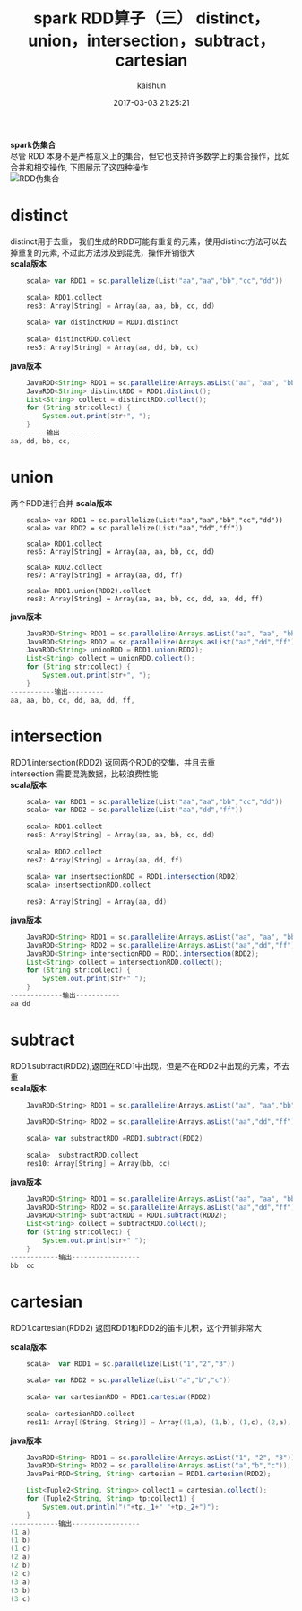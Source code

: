 ﻿---
title: spark RDD算子（三） distinct，union，intersection，subtract，cartesian
date: 2017-03-03 21:25:21
tags: [spark]
categories: [大数据,spark]
author: kaishun
id: 36
permalink: spark-rdd-3
---

**spark伪集合**  
尽管 RDD 本身不是严格意义上的集合，但它也支持许多数学上的集合操作，比如合并和相交操作, 下图展示了这四种操作  
![RDD伪集合](http://i2.muimg.com/567571/cf473cf5e7f9f270.png)    
<!-- more -->
# **distinct**
distinct用于去重， 我们生成的RDD可能有重复的元素，使用distinct方法可以去掉重复的元素, 不过此方法涉及到混洗，操作开销很大  
**scala版本**
```scala
    scala> var RDD1 = sc.parallelize(List("aa","aa","bb","cc","dd"))
    
    scala> RDD1.collect
    res3: Array[String] = Array(aa, aa, bb, cc, dd)
    
    scala> var distinctRDD = RDD1.distinct
    
    scala> distinctRDD.collect
    res5: Array[String] = Array(aa, dd, bb, cc)
```  
**java版本**
```java
    JavaRDD<String> RDD1 = sc.parallelize(Arrays.asList("aa", "aa", "bb", "cc", "dd"));
    JavaRDD<String> distinctRDD = RDD1.distinct();
    List<String> collect = distinctRDD.collect();
    for (String str:collect) {
        System.out.print(str+", ");
    }
---------输出----------
aa, dd, bb, cc,
```  
# **union**  
两个RDD进行合并
**scala版本**
```
    scala> var RDD1 = sc.parallelize(List("aa","aa","bb","cc","dd"))
    scala> var RDD2 = sc.parallelize(List("aa","dd","ff"))
    
    scala> RDD1.collect
    res6: Array[String] = Array(aa, aa, bb, cc, dd)
    
    scala> RDD2.collect
    res7: Array[String] = Array(aa, dd, ff)
    
    scala> RDD1.union(RDD2).collect
    res8: Array[String] = Array(aa, aa, bb, cc, dd, aa, dd, ff)

```
**java版本**
```java
    JavaRDD<String> RDD1 = sc.parallelize(Arrays.asList("aa", "aa", "bb", "cc", "dd"));
    JavaRDD<String> RDD2 = sc.parallelize(Arrays.asList("aa","dd","ff"));
    JavaRDD<String> unionRDD = RDD1.union(RDD2);
    List<String> collect = unionRDD.collect();
    for (String str:collect) {
        System.out.print(str+", ");
    }
-----------输出---------
aa, aa, bb, cc, dd, aa, dd, ff,
``` 
# **intersection**
RDD1.intersection(RDD2)  返回两个RDD的交集，并且去重  
intersection 需要混洗数据，比较浪费性能  
**scala版本**  
```scala
    scala> var RDD1 = sc.parallelize(List("aa","aa","bb","cc","dd"))
    scala> var RDD2 = sc.parallelize(List("aa","dd","ff"))
    
    scala> RDD1.collect
    res6: Array[String] = Array(aa, aa, bb, cc, dd)
    
    scala> RDD2.collect
    res7: Array[String] = Array(aa, dd, ff)
    
    scala> var insertsectionRDD = RDD1.intersection(RDD2)
    scala> insertsectionRDD.collect
    
    res9: Array[String] = Array(aa, dd)
```  
**java版本**  
```java
    JavaRDD<String> RDD1 = sc.parallelize(Arrays.asList("aa", "aa", "bb", "cc", "dd"));
    JavaRDD<String> RDD2 = sc.parallelize(Arrays.asList("aa","dd","ff"));
    JavaRDD<String> intersectionRDD = RDD1.intersection(RDD2);
    List<String> collect = intersectionRDD.collect();
    for (String str:collect) {
        System.out.print(str+" ");
    }
-------------输出-----------
aa dd
```  
# **subtract**
RDD1.subtract(RDD2),返回在RDD1中出现，但是不在RDD2中出现的元素，不去重  
**scala版本**
```scala
    JavaRDD<String> RDD1 = sc.parallelize(Arrays.asList("aa", "aa","bb", "cc", "dd"));
    
    JavaRDD<String> RDD2 = sc.parallelize(Arrays.asList("aa","dd","ff"));
    
    scala> var substractRDD =RDD1.subtract(RDD2)
    
    scala>  substractRDD.collect
    res10: Array[String] = Array(bb, cc)
```
**java版本**
```java
    JavaRDD<String> RDD1 = sc.parallelize(Arrays.asList("aa", "aa", "bb","cc", "dd"));
    JavaRDD<String> RDD2 = sc.parallelize(Arrays.asList("aa","dd","ff"));
    JavaRDD<String> subtractRDD = RDD1.subtract(RDD2);
    List<String> collect = subtractRDD.collect();
    for (String str:collect) {
        System.out.print(str+" ");
    }
------------输出-----------------
bb  cc 
```  
# **cartesian**  
RDD1.cartesian(RDD2)  返回RDD1和RDD2的笛卡儿积，这个开销非常大

**scala版本**
```scala
    scala>  var RDD1 = sc.parallelize(List("1","2","3"))
    
    scala> var RDD2 = sc.parallelize(List("a","b","c"))
    
    scala> var cartesianRDD = RDD1.cartesian(RDD2)
    
    scala> cartesianRDD.collect
    res11: Array[(String, String)] = Array((1,a), (1,b), (1,c), (2,a), (2,b), (2,c), (3,a), (3,b), (3,c))
```  

**java版本**
```java
    JavaRDD<String> RDD1 = sc.parallelize(Arrays.asList("1", "2", "3"));
    JavaRDD<String> RDD2 = sc.parallelize(Arrays.asList("a","b","c"));
    JavaPairRDD<String, String> cartesian = RDD1.cartesian(RDD2);

    List<Tuple2<String, String>> collect1 = cartesian.collect();
    for (Tuple2<String, String> tp:collect1) {
        System.out.println("("+tp._1+" "+tp._2+")");
    }
------------输出-----------------
(1 a)
(1 b)
(1 c)
(2 a)
(2 b)
(2 c)
(3 a)
(3 b)
(3 c)
```  
